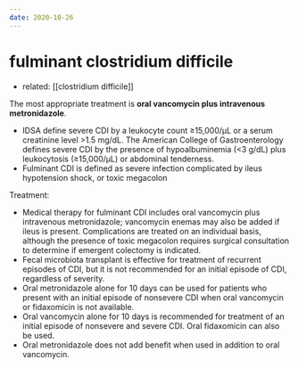 ```yaml
---
date: 2020-10-26
---
```


# fulminant clostridium difficile

- related: [[clostridium difficile]]

<!-- severe C. diff, fulminant c. diff definition, rx -->

The most appropriate treatment is **oral vancomycin plus intravenous metronidazole**.

- IDSA define severe CDI by a leukocyte count ≥15,000/µL or a serum creatinine level >1.5 mg/dL. The American College of Gastroenterology defines severe CDI by the presence of hypoalbuminemia (<3 g/dL) plus leukocytosis (≥15,000/µL) or abdominal tenderness.
- Fulminant CDI is defined as severe infection complicated by ileus hypotension shock, or toxic megacolon

Treatment:

- Medical therapy for fulminant CDI includes oral vancomycin plus intravenous metronidazole; vancomycin enemas may also be added if ileus is present. Complications are treated on an individual basis, although the presence of toxic megacolon requires surgical consultation to determine if emergent colectomy is indicated.
- Fecal microbiota transplant is effective for treatment of recurrent episodes of CDI, but it is not recommended for an initial episode of CDI, regardless of severity.
- Oral metronidazole alone for 10 days can be used for patients who present with an initial episode of nonsevere CDI when oral vancomycin or fidaxomicin is not available.
- Oral vancomycin alone for 10 days is recommended for treatment of an initial episode of nonsevere and severe CDI. Oral fidaxomicin can also be used.
- Oral metronidazole does not add benefit when used in addition to oral vancomycin.
